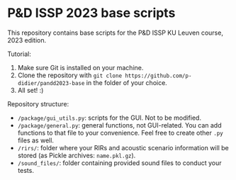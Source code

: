 # P&D ISSP 2023 base scripts
This repository contains base scripts for the P&D ISSP KU Leuven course, 2023 edition.

Tutorial:

1. Make sure Git is installed on your machine.
2. Clone the repository with `git clone https://github.com/p-didier/pandd2023-base` in the folder of your choice.
3. All set! :)

Repository structure:

* `/package/gui_utils.py`: scripts for the GUI. Not to be modified.
* `/package/general.py`: general functions, not GUI-related. You can add functions to that file to your convenience. Feel free to create other `.py` files as well.
* `/rirs/`: folder where your RIRs and acoustic scenario information will be stored (as Pickle archives: `name.pkl.gz`).
* `/sound_files/`: folder containing provided sound files to conduct your tests.
